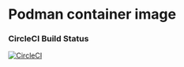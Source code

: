 # Podman container image

### CircleCI Build Status
[![CircleCI](https://circleci.com/gh/marshallford/podman.svg?style=svg)](https://circleci.com/gh/marshallford/podman)
